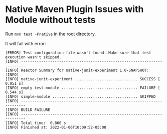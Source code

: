 # Native Maven Plugin Issues with Module without tests

Run `mvn test -Pnative` in the root directory.

It will fail with error:

```
[ERROR] Test configuration file wasn't found. Make sure that test execution wasn't skipped.
[INFO] ------------------------------------------------------------------------
[INFO] Reactor Summary for native-junit-experiment 1.0-SNAPSHOT:
[INFO] 
[INFO] native-junit-experiment ............................ SUCCESS [  0.051 s]
[INFO] empty-test-module .................................. FAILURE [  0.544 s]
[INFO] simple-module ...................................... SKIPPED
[INFO] ------------------------------------------------------------------------
[INFO] BUILD FAILURE
[INFO] ------------------------------------------------------------------------
[INFO] Total time:  0.860 s
[INFO] Finished at: 2022-01-06T10:09:52-05:00


```
